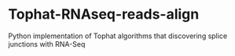 # Tophat-RNAseq-reads-align
Python implementation of Tophat algorithms that discovering splice junctions with RNA-Seq

